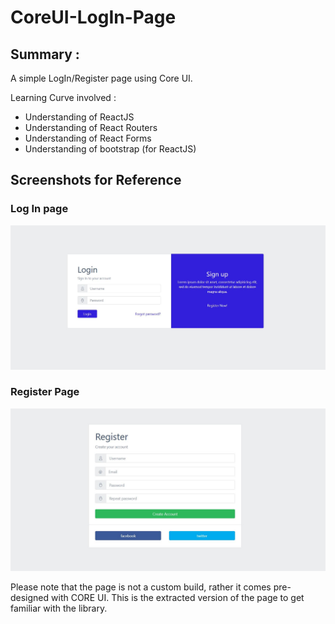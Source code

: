 # CoreUI-LogIn-Page

<h2>Summary :</h2> 
A simple LogIn/Register page using Core UI.


Learning Curve involved :
- Understanding of ReactJS 
- Understanding of React Routers 
- Understanding of React Forms
- Understanding of bootstrap (for ReactJS) 


<h2>Screenshots for Reference</h2>

<h3> Log In page </h3>
<img src="./screenshots/capture1.JPG">
<br>
<h3> Register Page </h3>
<img src="./screenshots/capture2.JPG">



Please note that the page is not a custom build, rather it comes pre-designed with CORE UI. This is the extracted version of the page to get familiar with the library. 

